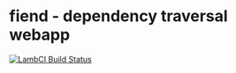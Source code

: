 # fiend - dependency traversal webapp

[![LambCI Build Status](https://lambci-fiend-buildresults-8ka6juxtgone.s3.amazonaws.com/gh/sharmavishalvk/fiend/branches/master/78d1f6a9187a75d195224532f31dec2f.svg)](https://lambci-fiend-buildresults-8ka6juxtgone.s3.amazonaws.com/gh/sharmavishalvk/fiend/branches/master/8dea7b421c3e2b9fc67d01bbe7b0069e.html)
